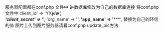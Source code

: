 服务器配置都在conf.php 文件中
讲数据库修改为自己的数据库连接
将conf.php 文件中 
          client_id' => 'YX*****************************yiw',	
				 'client_secret' => '*****************************',
				 'org_name' =>  '**',
				 'app_name' => '*****',
 替换为自己的环信的值
图片上传到图片服务器请看conf.php update_pic方法
